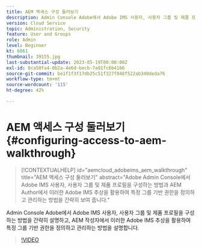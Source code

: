 ```yaml
---
title: AEM 액세스 구성 둘러보기
description: Admin Console Adobe에서 Adobe IMS 사용자, 사용자 그룹 및 제품 프로필을 구성하는 방법을 간략히 설명하고, AEM 작성자에서 이러한 Adobe IMS 추상을 활용하여 특정 그룹 기반 권한을 정의하고 관리하는 방법을 설명합니다.
version: Cloud Service
topic: Administration, Security
feature: User and Groups
role: Admin
level: Beginner
kt: 6061
thumbnail: 39155.jpg
last-substantial-update: 2023-05-19T00:00:00Z
exl-id: 0ca50fa4-0b2a-4e6d-becb-7a91fc6b4166
source-git-commit: be1f1f3f17db25c51f327f048f522ab340deda76
workflow-type: tm+mt
source-wordcount: '115'
ht-degree: 42%

---
```


# AEM 액세스 구성 둘러보기 {#configuring-access-to-aem-walkthrough}

>[!CONTEXTUALHELP]
>id="aemcloud_adobeims_aem_walkthrough"
>title="AEM 액세스 구성 둘러보기"
>abstract="Adobe Admin Console에서 Adobe IMS 사용자, 사용자 그룹 및 제품 프로필을 구성하는 방법과 AEM Author에서 이러한 Adobe IMS 추상을 활용하여 특정 그룹 기반 권한을 정의하고 관리하는 방법을 간략히 보여 줍니다."

Admin Console Adobe에서 Adobe IMS 사용자, 사용자 그룹 및 제품 프로필을 구성하는 방법을 간략히 설명하고, AEM 작성자에서 이러한 Adobe IMS 추상을 활용하여 특정 그룹 기반 권한을 정의하고 관리하는 방법을 설명합니다.

>[!VIDEO](https://video.tv.adobe.com/v/39155?quality=12&learn=on)
